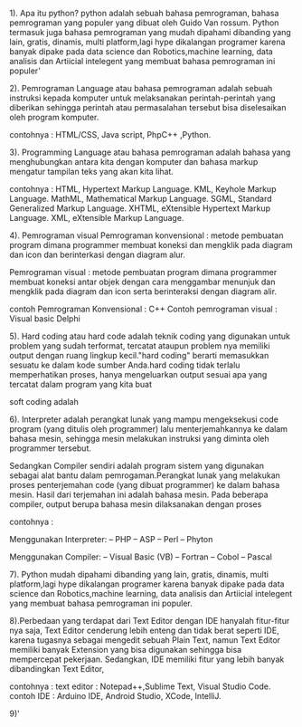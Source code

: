 1). 
    Apa itu python? python adalah sebuah bahasa pemrograman, bahasa pemrograman yang populer yang dibuat oleh Guido Van rossum. Python termasuk juga bahasa pemrograman yang mudah dipahami dibanding yang lain, gratis, dinamis, multi platform,lagi hype dikalangan programer karena banyak dipake pada data science dan Robotics,machine learning, data analisis dan Artiicial intelegent yang membuat bahasa pemrograman ini populer'

2). Pemrograman Language atau bahasa pemrograman adalah sebuah instruksi kepada komputer untuk melaksanakan perintah-perintah yang diberikan sehingga perintah atau permasalahan tersebut bisa diselesaikan oleh program komputer.

contohnya : 
    HTML/CSS, Java script, PhpC++ ,Python.
    
3). Programming Language atau bahasa pemrograman adalah bahasa yang menghubungkan antara kita dengan komputer dan bahasa markup mengatur tampilan teks yang akan kita lihat.

contohnya :
HTML, Hypertext Markup Language.
KML, Keyhole Markup Language.
MathML, Mathematical Markup Language.
SGML, Standard Generalized Markup Language.
XHTML, eXtensible Hypertext Markup Language.
XML, eXtensible Markup Language.

4). Pemrograman visual Pemrograman konvensional : metode pembuatan program dimana programmer membuat koneksi dan mengklik pada diagram dan icon dan berinterkasi dengan diagram alur.

Pemrograman visual : metode pembuatan program dimana programmer membuat koneksi antar objek dengan cara menggambar menunjuk dan mengklik pada diagram dan icon serta berinteraksi dengan diagram alir.
    
contoh Pemrograman Konvensional : C++
Contoh pemrograman visual : Visual basic Delphi

5). Hard coding atau hard code adalah teknik coding yang digunakan untuk problem yang sudah terformat, tercatat ataupun problem nya memiliki output dengan ruang lingkup kecil."hard coding" berarti memasukkan sesuatu ke dalam kode sumber Anda.hard coding tidak terlalu memperhatikan proses, hanya mengeluarkan output sesuai apa yang tercatat dalam program yang kita buat

soft coding adalah

6). Interpreter adalah perangkat lunak yang mampu mengeksekusi code program (yang ditulis oleh programmer) lalu menterjemahkannya ke dalam bahasa mesin, sehingga mesin melakukan instruksi yang diminta oleh programmer tersebut.

Sedangkan Compiler sendiri adalah program sistem yang digunakan sebagai alat bantu dalam pemrogaman.Perangkat lunak yang melakukan proses penterjemahan code (yang dibuat programmer) ke dalam bahasa mesin. Hasil dari terjemahan ini adalah bahasa mesin. Pada beberapa compiler, output berupa bahasa mesin dilaksanakan dengan proses

contohnya :

Menggunakan Interpreter:
– PHP
– ASP
– Perl
– Phyton

Menggunakan Compiler:
– Visual Basic (VB)
– Fortran
– Cobol
– Pascal

7). Python mudah dipahami dibanding yang lain, gratis, dinamis, multi platform,lagi hype dikalangan programer karena banyak dipake pada data science dan Robotics,machine learning, data analisis dan Artiicial intelegent yang membuat bahasa pemrograman ini populer.

8).Perbedaan yang terdapat dari Text Editor dengan IDE hanyalah fitur-fitur nya saja, Text Editor cenderung lebih enteng dan tidak berat seperti IDE, karena tugasnya sebagai mengedit sebuah Plain Text, namun Text Editor memiliki banyak Extension yang bisa digunakan sehingga bisa mempercepat pekerjaan. Sedangkan, IDE memiliki fitur yang lebih banyak dibandingkan Text Editor,

contohnya : text editor : Notepad++,Sublime Text, Visual Studio Code.
contoh IDE : Arduino IDE, Android Studio, XCode, IntelliJ.

9)' 




